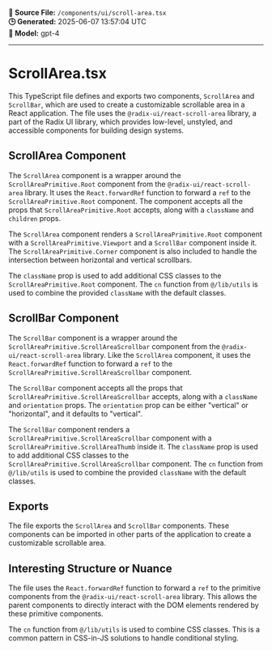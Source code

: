 **📄 Source File:** `/components/ui/scroll-area.tsx`  
**🕒 Generated:** 2025-06-07 13:57:04 UTC  
**🤖 Model:** gpt-4

---

# ScrollArea.tsx

This TypeScript file defines and exports two components, `ScrollArea` and `ScrollBar`, which are used to create a customizable scrollable area in a React application. The file uses the `@radix-ui/react-scroll-area` library, a part of the Radix UI library, which provides low-level, unstyled, and accessible components for building design systems.

## ScrollArea Component

The `ScrollArea` component is a wrapper around the `ScrollAreaPrimitive.Root` component from the `@radix-ui/react-scroll-area` library. It uses the `React.forwardRef` function to forward a `ref` to the `ScrollAreaPrimitive.Root` component. The component accepts all the props that `ScrollAreaPrimitive.Root` accepts, along with a `className` and `children` props.

The `ScrollArea` component renders a `ScrollAreaPrimitive.Root` component with a `ScrollAreaPrimitive.Viewport` and a `ScrollBar` component inside it. The `ScrollAreaPrimitive.Corner` component is also included to handle the intersection between horizontal and vertical scrollbars.

The `className` prop is used to add additional CSS classes to the `ScrollAreaPrimitive.Root` component. The `cn` function from `@/lib/utils` is used to combine the provided `className` with the default classes.

## ScrollBar Component

The `ScrollBar` component is a wrapper around the `ScrollAreaPrimitive.ScrollAreaScrollbar` component from the `@radix-ui/react-scroll-area` library. Like the `ScrollArea` component, it uses the `React.forwardRef` function to forward a `ref` to the `ScrollAreaPrimitive.ScrollAreaScrollbar` component.

The `ScrollBar` component accepts all the props that `ScrollAreaPrimitive.ScrollAreaScrollbar` accepts, along with a `className` and `orientation` props. The `orientation` prop can be either "vertical" or "horizontal", and it defaults to "vertical".

The `ScrollBar` component renders a `ScrollAreaPrimitive.ScrollAreaScrollbar` component with a `ScrollAreaPrimitive.ScrollAreaThumb` inside it. The `className` prop is used to add additional CSS classes to the `ScrollAreaPrimitive.ScrollAreaScrollbar` component. The `cn` function from `@/lib/utils` is used to combine the provided `className` with the default classes.

## Exports

The file exports the `ScrollArea` and `ScrollBar` components. These components can be imported in other parts of the application to create a customizable scrollable area.

## Interesting Structure or Nuance

The file uses the `React.forwardRef` function to forward a `ref` to the primitive components from the `@radix-ui/react-scroll-area` library. This allows the parent components to directly interact with the DOM elements rendered by these primitive components.

The `cn` function from `@/lib/utils` is used to combine CSS classes. This is a common pattern in CSS-in-JS solutions to handle conditional styling.